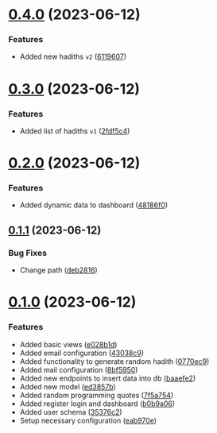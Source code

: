 # [0.4.0](https://github.com/hossainchisty/HadithDaily/compare/v0.3.0...v0.4.0) (2023-06-12)


### Features

* Added new hadiths `v2` ([6119607](https://github.com/hossainchisty/HadithDaily/commit/61196072294b41c045a62d74920a88c9d2055d9d))



# [0.3.0](https://github.com/hossainchisty/HadithDaily/compare/v0.2.0...v0.3.0) (2023-06-12)


### Features

* Added list of hadiths `v1` ([2fdf5c4](https://github.com/hossainchisty/HadithDaily/commit/2fdf5c46085bf4da86010e1a2656f9150cfae75e))



# [0.2.0](https://github.com/hossainchisty/HadithDaily/compare/v0.1.1...v0.2.0) (2023-06-12)


### Features

* Added dynamic data to dashboard ([48186f0](https://github.com/hossainchisty/HadithDaily/commit/48186f08c0a7eb4b70bfe607e8d015d6bce09fdd))



## [0.1.1](https://github.com/hossainchisty/HadithDaily/compare/v0.1.0...v0.1.1) (2023-06-12)


### Bug Fixes

* Change path ([deb2816](https://github.com/hossainchisty/HadithDaily/commit/deb2816959fc22c4799b13dc8b67485c28fa9a96))



# [0.1.0](https://github.com/hossainchisty/HadithDaily/compare/e028b1daae5a4dc0f85dc3dcce650ff176fb5e6d...v0.1.0) (2023-06-12)


### Features

* Added basic views ([e028b1d](https://github.com/hossainchisty/HadithDaily/commit/e028b1daae5a4dc0f85dc3dcce650ff176fb5e6d))
* Added email configuration ([43038c9](https://github.com/hossainchisty/HadithDaily/commit/43038c9699ef71c9fa22da905e14db1f51764aee))
* Added functionality to generate random hadith ([0770ec9](https://github.com/hossainchisty/HadithDaily/commit/0770ec92a5dcead9bb489b48e4a860a9c296312e))
* Added mail configuration ([8bf5950](https://github.com/hossainchisty/HadithDaily/commit/8bf5950127d21d4e6ef05f5cbab61cdbf10fcceb))
* Added new endpoints to insert data into db ([baaefe2](https://github.com/hossainchisty/HadithDaily/commit/baaefe281b6ad27b4d57edb29a29b80640bcf1c0))
* Added new model ([ed3857b](https://github.com/hossainchisty/HadithDaily/commit/ed3857b889df8851e377cd0f4b2df4a88e6c4599))
* Added random programming quotes ([7f5a754](https://github.com/hossainchisty/HadithDaily/commit/7f5a7545e21de8492c2c35dc1380d68a9eccff14))
* Added register login and dashboard ([b0b9a06](https://github.com/hossainchisty/HadithDaily/commit/b0b9a06d25434e01dbd13aeddb953d3b92b033e8))
* Added user schema ([35376c2](https://github.com/hossainchisty/HadithDaily/commit/35376c2e57fd0d232c95364508b81cf58369ab8a))
* Setup necessary configuration ([eab970e](https://github.com/hossainchisty/HadithDaily/commit/eab970e734742e7ff5cadc0ca7850a13ddf39c42))



